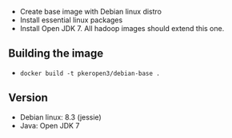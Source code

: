 - Create base image with Debian linux distro 
- Install essential linux packages
- Install Open JDK 7. All hadoop images should extend this one.


Building the image
----
- ``docker build -t pkeropen3/debian-base .``

Version
---
- Debian linux: 8.3 (jessie)
- Java: Open JDK 7 

